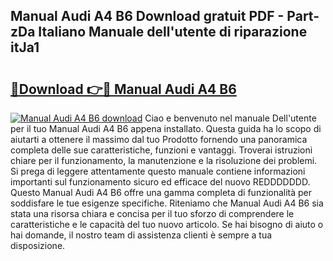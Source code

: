 ## Manual Audi A4 B6 Download gratuit PDF - Part-zDa Italiano Manuale dell'utente di riparazione itJa1

# <h2><a href="http://dfc0jh.blite.top/?on=Manual+Audi+A4+B6">🔗Download 👉🔴 Manual Audi A4 B6</a></h2>

[![Manual Audi A4 B6 download](https://i.imgur.com/lujVjoI.png)](http://dfc0jh.blite.top/?on=Manual+Audi+A4+B6)
Ciao e benvenuto nel manuale Dell'utente per il tuo Manual Audi A4 B6 appena installato. Questa guida ha lo scopo di aiutarti a ottenere il massimo dal tuo Prodotto fornendo una panoramica completa delle sue caratteristiche, funzioni e vantaggi. Troverai istruzioni chiare per il funzionamento, la manutenzione e la risoluzione dei problemi. Si prega di leggere attentamente questo manuale contiene informazioni importanti sul funzionamento sicuro ed efficace del nuovo REDDDDDDD. Questo Manual Audi A4 B6 offre una gamma completa di funzionalità per soddisfare le tue esigenze specifiche. Riteniamo che Manual Audi A4 B6 sia stata una risorsa chiara e concisa per il tuo sforzo di comprendere le caratteristiche e le capacità del tuo nuovo articolo. Se hai bisogno di aiuto o hai domande, il nostro team di assistenza clienti è sempre a tua disposizione.
